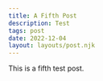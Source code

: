 ```yaml
---
title: A Fifth Post
description: Test
tags: post
date: 2022-12-04
layout: layouts/post.njk
---
```


This is a fifth test post.

